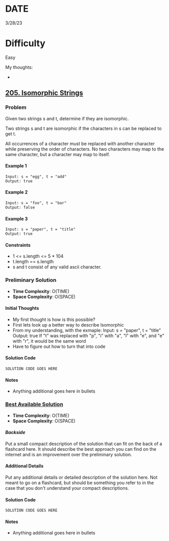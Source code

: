 # DATE

3/28/23

# Difficulty

Easy

My thoughts:

-

## [205. Isomorphic Strings](https://leetcode.com/problems/isomorphic-strings/?envType=study-plan&id=level-1)

### Problem

Given two strings s and t, determine if they are isomorphic.

Two strings s and t are isomorphic if the characters in s can be replaced to get t.

All occurrences of a character must be replaced with another character while preserving the order of characters. No two characters may map to the same character, but a character may map to itself.

#### Example 1

```
Input: s = "egg", t = "add"
Output: true
```

#### Example 2

```
Input: s = "foo", t = "bar"
Output: false
```

#### Example 3

```
Input: s = "paper", t = "title"
Output: true
```

#### Constraints

-   1 <= s.length <= 5 \* 104
-   t.length == s.length
-   s and t consist of any valid ascii character.

### Preliminary Solution

-   **Time Complexity**: O(TIME)
-   **Space Complexity**: O(SPACE)

#### Initial Thoughts

-   My first thought is how is this possible?
-   First lets look up a better way to describe Isomorphic
-   From my understanding, with the exmaple:
    Input: s = "paper", t = "title"
    Output: true
    If "t" was replaced with "p", "i" with "a", "l" with "e", and "e" with "r", it would be the same word
-   Have to figure out how to turn that into code

#### Solution Code

```
SOLUTION CODE GOES HERE
```

#### Notes

-   Anything additional goes here in bullets

### [Best Available Solution](SOLUTION_LINK)

-   **Time Complexity**: O(TIME)
-   **Space Complexity**: O(SPACE)

#### _Backside_

Put a small compact description of the solution that can fit on the back of a flashcard here. It should describe the best approach you can find on the internet and is an improvement over the preliminary solution.

#### Additional Details

Put any additional details or detailed description of the solution here. Not meant to go on a flashcard, but should be something you refer to in the case that you don't understand your compact descriptions.

#### Solution Code

```
SOLUTION CODE GOES HERE
```

#### Notes

-   Anything additional goes here in bullets

